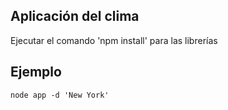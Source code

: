 ## Aplicación del clima 

Ejecutar el comando 'npm install' para las librerías


## Ejemplo

```
node app -d 'New York'

```